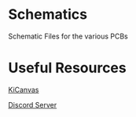 # Schematics
Schematic Files for the various PCBs

# Useful Resources
[KiCanvas](https://kicanvas.org/)

[Discord Server](https://discord.gg/zeTJYsWzsf)
